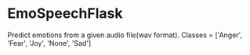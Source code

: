 # EmoSpeechFlask

Predict emotions from a given audio file(wav format). 
Classes = ['Anger', 'Fear', 'Joy', 'None', 'Sad']
